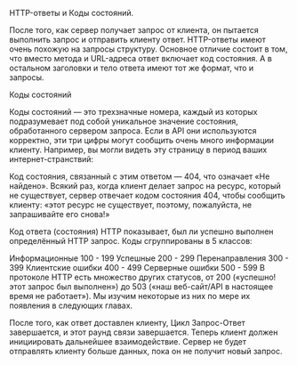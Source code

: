  HTTP-ответы и Коды состояний.

После того, как сервер получает запрос от клиента, он пытается выполнить запрос и отправить клиенту ответ. HTTP-ответы имеют очень похожую на запросы структуру. Основное отличие состоит в том, что вместо метода и URL-адреса ответ включает код состояния. А в остальном заголовки и тело ответа имеют тот же формат, что и запросы.

Коды состояний

Коды состояний — это трехзначные номера, каждый из которых подразумевает под собой уникальное значение состояния, обработанного сервером запроса. Если в API они используются корректно, эти три цифры могут сообщить очень много информации клиенту. Например, вы могли видеть эту страницу в период ваших интернет-странствий:


Код состояния, связанный с этим ответом — 404, что означает «Не найдено». Всякий раз, когда клиент делает запрос на ресурс, который не существует, сервер отвечает кодом состояния 404, чтобы сообщить клиенту: «этот ресурс не существует, поэтому, пожалуйста, не запрашивайте его снова!»

Код ответа (состояния) HTTP показывает, был ли успешно выполнен определённый HTTP запрос. Коды сгруппированы в 5 классов:

Информационные 100 - 199
Успешные 200 - 299
Перенаправления 300 - 399
Клиентские ошибки 400 - 499
Серверные ошибки 500 - 599
В протоколе HTTP есть множество других статусов, от 200 («успешно! этот запрос был выполнен») до 503 («наш веб-сайт/API в настоящее время не работает»). Мы изучим некоторые из них по мере их появления в следующих главах.

После того, как ответ доставлен клиенту, Цикл Запрос-Ответ завершается, и этот раунд связи завершается. Теперь клиент должен инициировать дальнейшее взаимодействие. Сервер не будет отправлять клиенту больше данных, пока он не получит новый запрос.

